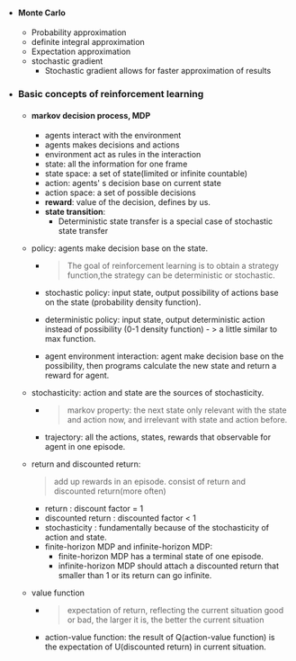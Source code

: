 - #### Monte Carlo

  - Probability approximation
  - definite integral approximation
  - Expectation approximation
  - stochastic gradient
    - Stochastic gradient allows for faster approximation of results

- ### Basic concepts of reinforcement learning

  - #### markov decision process, MDP
  
    - agents interact with the environment
    - agents makes decisions and actions
    - environment act as rules in the interaction
    - state: all the information for one frame
    - state space: a set of state(limited or infinite countable)
    - action: agents' s decision base on current state
    - action space: a set of possible decisions
    - **reward**: value of the decision, defines by us.
    - **state transition**:
      - Deterministic state transfer is a special case of stochastic state transfer
  
  - policy: agents make decision base on the state.
  
    - > The goal of reinforcement learning is to obtain a strategy function,the strategy can be deterministic or stochastic.
  
    - stochastic policy:  input state, output possibility of actions base on the state (probability density function).
  
    - deterministic policy: input state, output deterministic action instead of possibility (0-1 density function) - > a little similar to max function.
  
    - agent environment interaction: agent make decision base on the possibility, then programs calculate the new state and return a reward for agent.
  
  - stochasticity: action and state are the sources of stochasticity.
  
    - > markov property: the next state only relevant with the state and action now, and irrelevant with state and action before.
  
    - trajectory: all the actions, states, rewards that observable for agent in one episode.
  
  - return and discounted return: 
  
    > add up rewards in an episode. consist of return and discounted return(more often)
  
    - return : discount factor = 1
    - discounted return : discounted factor < 1
    - stochasticity : fundamentally because of the stochasticity of action and state.
    - finite-horizon MDP and infinite-horizon MDP:
      - finite-horizon MDP has a terminal state of one episode.
      - infinite-horizon MDP should attach a discounted return that smaller than 1 or its return can go infinite.
  
  - value function
  
    - > expectation of return, reflecting the  current situation good or bad, the larger it is, the better the current situation
  
    - action-value function: the result of Q(action-value function) is the expectation of U(discounted return) in current situation.